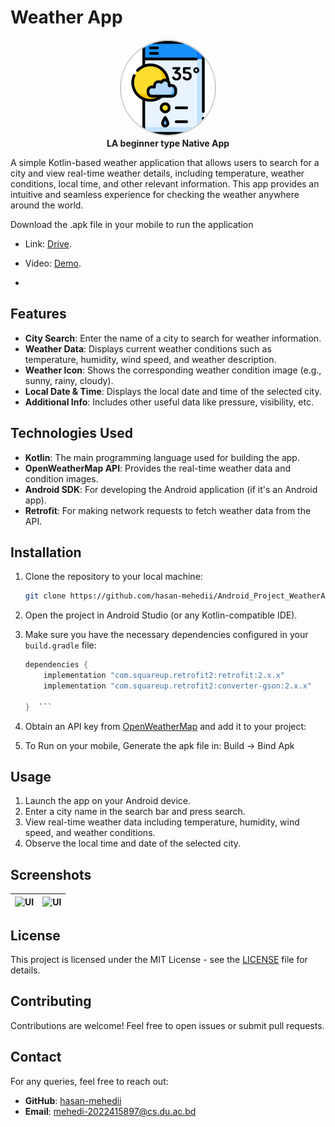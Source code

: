 # Weather App

<p align="center">
  <img src="weather-app.png" alt="App Logo" width="150" height="150" style="border-radius: 50%; border: 2px solid #ccc;" />
  <br>
  <strong>LA beginner type Native App</strong>
</p>

A simple Kotlin-based weather application that allows users to search for a city and view real-time weather details, including temperature, weather conditions, local time, and other relevant information. This app provides an intuitive and seamless experience for checking the weather anywhere around the world.

Download the .apk file in your mobile to run the application

- Link: [Drive](https://drive.google.com/drive/folders/1v6ZTG5L9biWKp6_-cMf-C0tvbJWvnNP1).
- Video: [Demo](https://youtube.com/shorts/JoENU6rynCQ?si=Yd2e_0YYbaBQ3Jo-).

- 
## Features

- **City Search**: Enter the name of a city to search for weather information.
- **Weather Data**: Displays current weather conditions such as temperature, humidity, wind speed, and weather description.
- **Weather Icon**: Shows the corresponding weather condition image (e.g., sunny, rainy, cloudy).
- **Local Date & Time**: Displays the local date and time of the selected city.
- **Additional Info**: Includes other useful data like pressure, visibility, etc.

## Technologies Used

- **Kotlin**: The main programming language used for building the app.
- **OpenWeatherMap API**: Provides the real-time weather data and condition images.
- **Android SDK**: For developing the Android application (if it's an Android app).
- **Retrofit**: For making network requests to fetch weather data from the API.

## Installation

1. Clone the repository to your local machine:

   ```bash
   git clone https://github.com/hasan-mehedii/Android_Project_WeatherApp.git
2. Open the project in Android Studio (or any Kotlin-compatible IDE).

3. Make sure you have the necessary dependencies configured in your `build.gradle` file:

   ```gradle
   dependencies {
       implementation "com.squareup.retrofit2:retrofit:2.x.x"
       implementation "com.squareup.retrofit2:converter-gson:2.x.x"

   }  ```

4. Obtain an API key from [OpenWeatherMap](https://openweathermap.org/api) and add it to your project:
5. To Run on your mobile, Generate the apk file in: Build -> Bind Apk

## Usage

1. Launch the app on your Android device.
2. Enter a city name in the search bar and press search.
3. View real-time weather data including temperature, humidity, wind speed, and weather conditions.
4. Observe the local time and date of the selected city.

## Screenshots

| ![UI](images/pic1.jfif) | ![UI](images/pic2.jfif) |
|:-------------------:|:------------------:|

## License

This project is licensed under the MIT License - see the [LICENSE](LICENSE) file for details.

## Contributing

Contributions are welcome! Feel free to open issues or submit pull requests.

## Contact

For any queries, feel free to reach out:
- **GitHub**: [hasan-mehedii](https://github.com/hasan-mehedii)
- **Email**: [mehedi-2022415897@cs.du.ac.bd](mailto:mehedi-2022415897@cs.du.ac.bd)

